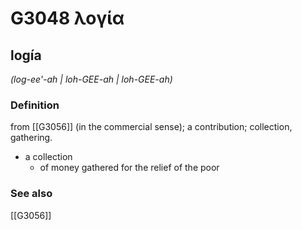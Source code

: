 # G3048 λογία

## logía

_(log-ee'-ah | loh-GEE-ah | loh-GEE-ah)_

### Definition

from [[G3056]] (in the commercial sense); a contribution; collection, gathering.

- a collection
  - of money gathered for the relief of the poor

### See also

[[G3056]]

